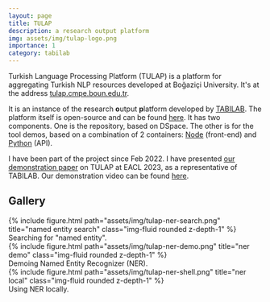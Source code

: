 ```yaml
---
layout: page
title: TULAP
description: a research output platform
img: assets/img/tulap-logo.png
importance: 1
category: tabilab
---
```


Turkish Language Processing Platform (TULAP) is a platform for aggregating Turkish NLP resources developed at Boğaziçi University. It's at the address [tulap.cmpe.boun.edu.tr](https://tulap.cmpe.boun.edu.tr).

It is an instance of the **r**esearch **o**utput **p**latform developed by [TABILAB](https://tabilab.cmpe.boun.edu.tr). The platform itself is open-source and can be found [here](https://github.com/BOUN-TABILab-TULAP/tabi-rop). It has two components. One is the repository, based on DSpace. The other is for the tool demos, based on a combination of 2 containers: [Node](https://nodejs.org) (front-end) and [Python](https://python.org) (API).

I have been part of the project since Feb 2022. I have presented [our demonstration paper](https://aclanthology.org/2023.eacl-demo.25) on TULAP at EACL 2023, as a representative of TABILAB. Our demonstration video can be found [here](https://youtu.be/iYUkV8mHeD4).

## Gallery

<div class="row">
    <div class="col-sm mt-3 mt-md-0">
        {% include figure.html path="assets/img/tulap-ner-search.png" title="named entity search" class="img-fluid rounded z-depth-1" %}
    </div>
</div>
<div class="caption">
    Searching for "named entity".
</div>

<div class="row">
    <div class="col-sm mt-3 mt-md-0">
        {% include figure.html path="assets/img/tulap-ner-demo.png" title="ner demo" class="img-fluid rounded z-depth-1" %}
    </div>
</div>
<div class="caption">
    Demoing Named Entity Recognizer (NER).
</div>

<div class="row">
    <div class="col-sm mt-3 mt-md-0">
        {% include figure.html path="assets/img/tulap-ner-shell.png" title="ner local" class="img-fluid rounded z-depth-1" %}
    </div>
</div>
<div class="caption">
    Using NER locally.
</div>
